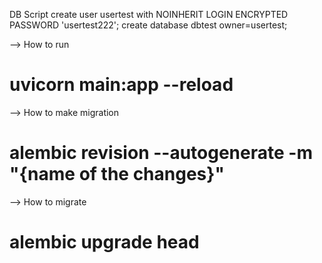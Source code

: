 DB Script
create user usertest with NOINHERIT LOGIN ENCRYPTED PASSWORD 'usertest222';
create database dbtest owner=usertest;

--> How to run 
# uvicorn main:app --reload

--> How to make migration
# alembic revision --autogenerate -m "{name of the changes}"

--> How to migrate
# alembic upgrade head